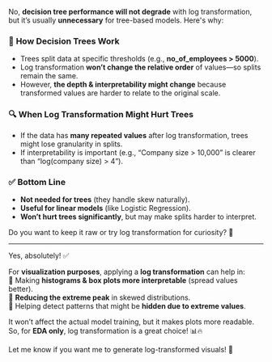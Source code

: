 No, **decision tree performance will not degrade** with log transformation, but it’s usually **unnecessary** for tree-based models. Here's why:  

### 🌳 **How Decision Trees Work**  
- Trees split data at specific thresholds (e.g., **no_of_employees > 5000**).  
- Log transformation **won’t change the relative order** of values—so splits remain the same.  
- However, **the depth & interpretability might change** because transformed values are harder to relate to the original scale.  

### 🔍 **When Log Transformation Might Hurt Trees**  
- If the data has **many repeated values** after log transformation, trees might lose granularity in splits.  
- If interpretability is important (e.g., “Company size > 10,000” is clearer than “log(company size) > 4”).  

### ✅ **Bottom Line**  
- **Not needed for trees** (they handle skew naturally).  
- **Useful for linear models** (like Logistic Regression).  
- **Won’t hurt trees significantly**, but may make splits harder to interpret.  

Do you want to keep it raw or try log transformation for curiosity? 🚀

---

Yes, absolutely! ✅  

For **visualization purposes**, applying a **log transformation** can help in:  
🔹 Making **histograms & box plots more interpretable** (spread values better).  
🔹 **Reducing the extreme peak** in skewed distributions.  
🔹 Helping detect patterns that might be **hidden due to extreme values**.  

It won’t affect the actual model training, but it makes plots more readable. So, for **EDA only**, log transformation is a great choice! 📊🔥  

Let me know if you want me to generate log-transformed visuals! 🚀